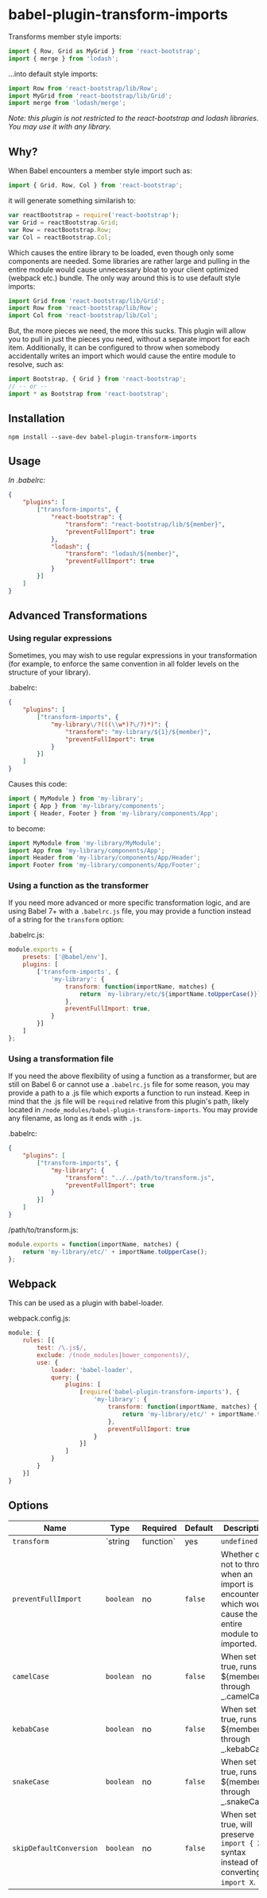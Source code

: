 # babel-plugin-transform-imports

Transforms member style imports:

```javascript
import { Row, Grid as MyGrid } from 'react-bootstrap';
import { merge } from 'lodash';
```

...into default style imports:

```javascript
import Row from 'react-bootstrap/lib/Row';
import MyGrid from 'react-bootstrap/lib/Grid';
import merge from 'lodash/merge';
```

*Note: this plugin is not restricted to the react-bootstrap and lodash
libraries.  You may use it with any library.*

## Why?

When Babel encounters a member style import such as:

```javascript
import { Grid, Row, Col } from 'react-bootstrap';
```

it will generate something similarish to:

```javascript
var reactBootstrap = require('react-bootstrap');
var Grid = reactBootstrap.Grid;
var Row = reactBootstrap.Row;
var Col = reactBootstrap.Col;
```

Which causes the entire library to be loaded, even though only some components
are needed.  Some libraries are rather large and pulling in the entire module
would cause unnecessary bloat to your client optimized (webpack etc.) bundle.
The only way around this is to use default style imports:

```javascript
import Grid from 'react-bootstrap/lib/Grid';
import Row from 'react-bootstrap/lib/Row';
import Col from 'react-bootstrap/lib/Col';
```

But, the more pieces we need, the more this sucks.  This plugin will allow you
to pull in just the pieces you need, without a separate import for each item.
Additionally, it can be configured to throw when somebody accidentally writes
an import which would cause the entire module to resolve, such as:

```javascript
import Bootstrap, { Grid } from 'react-bootstrap';
// -- or --
import * as Bootstrap from 'react-bootstrap';
```

## Installation

```
npm install --save-dev babel-plugin-transform-imports
```

## Usage

*In .babelrc:*

```json
{
    "plugins": [
        ["transform-imports", {
            "react-bootstrap": {
                "transform": "react-bootstrap/lib/${member}",
                "preventFullImport": true
            },
            "lodash": {
                "transform": "lodash/${member}",
                "preventFullImport": true
            }
        }]
    ]
}
```

## Advanced Transformations

### Using regular expressions

Sometimes, you may wish to use regular expressions in your transformation (for
example, to enforce the same convention in all folder levels on the structure
of your library).

.babelrc:

```json
{
    "plugins": [
        ["transform-imports", {
            "my-library\/?(((\\w*)?\/?)*)": {
                "transform": "my-library/${1}/${member}",
                "preventFullImport": true
            }
        }]
    ]
}
```

Causes this code:

```javascript
import { MyModule } from 'my-library';
import { App } from 'my-library/components';
import { Header, Footer } from 'my-library/components/App';
```

to become:

```javascript
import MyModule from 'my-library/MyModule';
import App from 'my-library/components/App';
import Header from 'my-library/components/App/Header';
import Footer from 'my-library/components/App/Footer';
```

### Using a function as the transformer

If you need more advanced or more specific transformation logic, and are using
Babel 7+ with a `.babelrc.js` file, you may provide a function instead of a
string for the `transform` option:

.babelrc.js:

```javascript
module.exports = {
    presets: ['@babel/env'],
    plugins: [
        ['transform-imports', {
            'my-library': {
                transform: function(importName, matches) {
                    return `my-library/etc/${importName.toUpperCase()}`;
                },
                preventFullImport: true,
            }
        }]
    ]
};
```

### Using a transformation file

If you need the above flexibility of using a function as a transformer, but
are still on Babel 6 or cannot use a `.babelrc.js` file for some reason, you
may provide a path to a .js file which exports a function to run instead.
Keep in mind that the .js file will be `require`d relative from this plugin's
path, likely located in `/node_modules/babel-plugin-transform-imports`.  You
may provide any filename, as long as it ends with `.js`.

.babelrc:

```json
{
    "plugins": [
        ["transform-imports", {
            "my-library": {
                "transform": "../../path/to/transform.js",
                "preventFullImport": true
            }
        }]
    ]
}
```

/path/to/transform.js:

```javascript
module.exports = function(importName, matches) {
    return 'my-library/etc/' + importName.toUpperCase();
};
```

## Webpack

This can be used as a plugin with babel-loader.

webpack.config.js:
```javascript
module: {
    rules: [{
        test: /\.js$/,
        exclude: /(node_modules|bower_components)/,
        use: {
            loader: 'babel-loader',
            query: {
                plugins: [
                    [require('babel-plugin-transform-imports'), {
                        'my-library': {
                            transform: function(importName, matches) {
                                return 'my-library/etc/' + importName.toUpperCase();
                            },
                            preventFullImport: true
                        }
                    }]
                ]
            }
        }
    }]
}
```

## Options

| Name | Type | Required | Default | Description |
| --- | --- | --- | --- | --- |
| `transform` | `string | function` | yes | `undefined` | The library name to use instead of the one specified in the import statement.  ${member} will be replaced with the import name, aka Grid/Row/Col/etc., and ${1-n} will be replaced by any matched regular expression groups. Alternatively, pass a path to a .js file which exports a function to process the transform, which is invoked with parameters: (importName, matches). If using Babel 7+, a function may be passed directly. (see Advanced Transformations) |
| `preventFullImport` | `boolean` | no | `false` | Whether or not to throw when an import is encountered which would cause the entire module to be imported. |
| `camelCase` | `boolean` | no | `false` | When set to true, runs ${member} through _.camelCase. |
| `kebabCase` | `boolean` | no | `false` | When set to true, runs ${member} through _.kebabCase. |
| `snakeCase` | `boolean` | no | `false` | When set to true, runs ${member} through _.snakeCase. |
| `skipDefaultConversion` | `boolean` | no | `false` | When set to true, will preserve `import { X }` syntax instead of converting to `import X`. |

